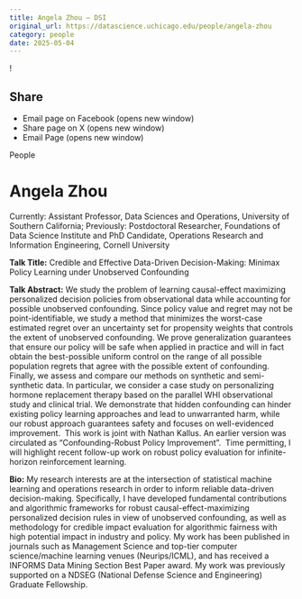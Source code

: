 ```yaml
---
title: Angela Zhou – DSI
original_url: https://datascience.uchicago.edu/people/angela-zhou
category: people
date: 2025-05-04
---
```


<!-- Table-like structure detected -->

!

## Share

* Email page on Facebook (opens new window)
* Share page on X (opens new window)
* Email Page (opens new window)

<!-- Table-like structure detected -->

People

# Angela Zhou

Currently: Assistant Professor, Data Sciences and Operations, University of Southern California; Previously: Postdoctoral Researcher, Foundations of Data Science Institute and PhD Candidate, Operations Research and Information Engineering, Cornell University

**Talk Title:** Credible and Effective Data-Driven Decision-Making: Minimax Policy Learning under Unobserved Confounding

**Talk Abstract:** We study the problem of learning causal-effect maximizing personalized decision policies from observational data while accounting for possible unobserved confounding. Since policy value and regret may not be point-identifiable, we study a method that minimizes the worst-case estimated regret over an uncertainty set for propensity weights that controls the extent of unobserved confounding. We prove generalization guarantees that ensure our policy will be safe when applied in practice and will in fact obtain the best-possible uniform control on the range of all possible population regrets that agree with the possible extent of confounding. Finally, we assess and compare our methods on synthetic and semi-synthetic data. In particular, we consider a case study on personalizing hormone replacement therapy based on the parallel WHI observational study and clinical trial. We demonstrate that hidden confounding can hinder existing policy learning approaches and lead to unwarranted harm, while our robust approach guarantees safety and focuses on well-evidenced improvement.  This work is joint with Nathan Kallus. An earlier version was circulated as “Confounding-Robust Policy Improvement”.  Time permitting, I will highlight recent follow-up work on robust policy evaluation for infinite-horizon reinforcement learning. 

**Bio:** My research interests are at the intersection of statistical machine learning and operations research in order to inform reliable data-driven decision-making. Specifically, I have developed fundamental contributions and algorithmic frameworks for robust causal-effect-maximizing personalized decision rules in view of unobserved confounding, as well as methodology for credible impact evaluation for algorithmic fairness with high potential impact in industry and policy. My work has been published in journals such as Management Science and top-tier computer science/machine learning venues (Neurips/ICML), and has received a INFORMS Data Mining Section Best Paper award. My work was previously supported on a NDSEG (National Defense Science and Engineering) Graduate Fellowship.